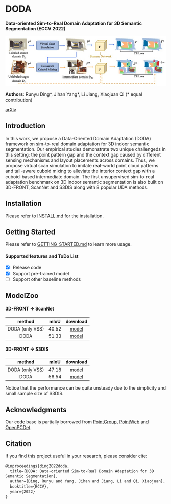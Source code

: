 # DODA

**Data-oriented Sim-to-Real Domain Adaptation for 3D Semantic Segmentation (ECCV 2022)**

![framwork](./docs/framework.png)

**Authors**: Runyu Ding\*, Jihan Yang\*, Li Jiang, Xiaojuan Qi  (\* equal contribution)

[arXiv](https://arxiv.org/abs/2204.01599)


## Introduction
 In this work, we propose a Data-Oriented Domain Adaptation (DODA) framework on sim-to-real domain adaptation for 3D indoor semantic segmentation. Our empirical studies demonstrate two unique challengeds in this setting: the  point pattern gap and the context gap caused by different sensing mechanisms and layout placements across domains. Thus, we propose virtual scan simulation to imitate real-world point cloud patterns and tail-aware cuboid mixing to alleviate the interior context gap with a cuboid-based intermediate domain. The first unsupervised sim-to-real adaptation benchmark on 3D indoor semantic segmentation is also built on 3D-FRONT, ScanNet and S3DIS along with 8 popular UDA methods. 

## Installation
Please refer to [INSTALL.md](docs/INSTALL.md) for the installation.


## Getting Started
Please refer to [GETTING_STARTED.md](docs/GETTING_STARTED.md) to learn more usage.

#### Supported features and ToDo List
- [x] Release code
- [x] Support pre-trained model
- [ ] Support other baseline methods

## ModelZoo

#### 3D-FRONT -> ScanNet

| method | mIoU | download |
|:------:|:--:|:--:|
| DODA (only VSS) |40.52 |[model](https://connecthkuhk-my.sharepoint.com/:u:/g/personal/u3007346_connect_hku_hk/EX03cKbrOPtJoLF9w4bkOb0B_8sTN3ZOHxKviriUxUuOJg?e=w1bCRA) |
| DODA |51.33 | [model](https://connecthkuhk-my.sharepoint.com/:u:/g/personal/u3007346_connect_hku_hk/EXX9lYmUy49Nscvb6ffGIzUBkSrZvlEMBTreqvR4igXOrw?e=6yKfnA)|


#### 3D-FRONT -> S3DIS

| method | mIoU | download |
|:------:|:--:|:--:|
| DODA (only VSS) | 47.18 |[model](https://connecthkuhk-my.sharepoint.com/:u:/g/personal/u3007346_connect_hku_hk/EamwE54moZ9DpO_5aX9CRkoBdjZ78k67I09Jh1YsCw5leQ?e=6amuih) |
| DODA | 56.54 |[model](https://connecthkuhk-my.sharepoint.com/:u:/g/personal/u3007346_connect_hku_hk/EcZMn62-DnJOldVLDfhu9yMBwn101aPVfTtwjOBlq95-3g?e=1jpe26) |

Notice that the performance can be quite unsteady due to the simplicity and small sample size of S3DIS.

## Acknowledgments
Our code base is partially borrowed from [PointGroup](https://github.com/dvlab-research/PointGroup), [PointWeb](https://github.com/hszhao/PointWeb) and [OpenPCDet](https://github.com/open-mmlab/OpenPCDet).

## Citation

If you find this project useful in your research, please consider cite:
```
@inproceedings{ding2022doda,
  title={DODA: Data-oriented Sim-to-Real Domain Adaptation for 3D Semantic Segmentation},
  author={Ding, Runyu and Yang, Jihan and Jiang, Li and Qi, Xiaojuan},
  booktitle={ECCV},
  year={2022}
}
```
